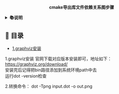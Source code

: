 <div align="center">
<b>cmake导出库文件依赖关系图步骤</b>
</div>

<b><details><summary>📚说明</summary></b>
需安装camke(生成.dot)与graphviz(将dot转换问png)
</details>

## 📑 目录

* [1.graphviz安装](#anzhuang)

<a id="anzhuang"></a>
1.graphviz安装
官网下载对应版本安装即可，地址如下：  
https://graphviz.org/download/  
安装完后记得把bin路径添加到系统环境path中去  
运行dot -version检查  

2.转换命令：
dot -Tpng input.dot -o out.png  